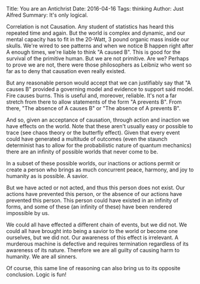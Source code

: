Title: You are an Antichrist
Date: 2016-04-16
Tags: thinking
Author: Just Alfred
Summary: It's only logical.

Correlation is not Causation. Any student of statistics has heard this repeated
time and again. But the world is complex and dynamic, and our mental capacity
has to fit in the 20-Watt, 3 pound organic mass inside our skulls. We're wired
to see patterns and when we notice B happen right after A enough times, we're
liable to think "A caused B". This is good for the survival of the primitive
human. But we are not primitive. Are we? Perhaps to prove we are not, there
were those philosophers as Leibniz who went so far as to deny that
causation even really existed.
<a name="more"></a>

But any reasonable person would accept that we can justifiably say that
"A causes B" provided a governing model and evidence to support said model.
Fire causes burns. This is useful and, moreover, reliable. It's not a far
stretch from there to allow statements of the form "A prevents B". From there,
"The absence of A causes B" or "The absence of A prevents B".

And so, given an acceptance of causation, through action and inaction
we have effects on the world. Note that these aren't usually easy or possible
to trace (see chaos theory or the butterfly effect).
Given that every event could have generated a multitude of outcomes (even
the staunch determinist has to allow for the probabilistic nature of
quantum mechanics) there are an infinity of possible worlds that never come
to be.

In a subset of these possible worlds, our inactions or actions permit or
create a person who brings as much concurrent peace, harmony, and joy to
humanity as is possible. A savior.

But we have acted or not acted, and thus this person does not exist. Our
actions have prevented this person, or the absence of our actions have
prevented this person. This person could have existed in an infinity of
forms, and some of these (an infinity of these) have been rendered impossible
by us.

We could all have effected a different chain of events, but we did not.
We could all have brought into being a savior to the world or become one
ourselves, but we did not. Our awareness of this effect is irrelevant. A
murderous machine is defective and requires termination regardless of its
awareness of its nature.
Therefore we are all guilty of causing harm to humanity. We are all sinners.

Of course, this same line of reasoning can also bring us to its opposite
conclusion. Logic is fun!
